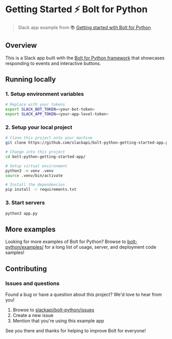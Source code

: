# Getting Started ⚡️ Bolt for Python
> Slack app example from 📚 [Getting started with Bolt for Python][1]

## Overview

This is a Slack app built with the [Bolt for Python framework][2] that showcases
responding to events and interactive buttons.

## Running locally

### 1. Setup environment variables

```zsh
# Replace with your tokens
export SLACK_BOT_TOKEN=<your-bot-token>
export SLACK_APP_TOKEN=<your-app-level-token>
```

### 2. Setup your local project

```zsh
# Clone this project onto your machine
git clone https://github.com/slackapi/bolt-python-getting-started-app.git

# Change into this project
cd bolt-python-getting-started-app/

# Setup virtual environment
python3 -m venv .venv
source .venv/bin/activate

# Install the dependencies
pip install -r requirements.txt
```

### 3. Start servers
```zsh
python3 app.py
```

## More examples

Looking for more examples of Bolt for Python? Browse to [bolt-python/examples/][5] for a long list of usage, server, and deployment code samples!

## Contributing

### Issues and questions

Found a bug or have a question about this project? We'd love to hear from you!

1. Browse to [slackapi/bolt-python/issues][4]
1. Create a new issue
1. Mention that you're using this example app

See you there and thanks for helping to improve Bolt for everyone!

[1]: https://slack.dev/bolt-python/tutorial/getting-started
[2]: https://slack.dev/bolt-python/
[3]: https://slack.dev/bolt-python/tutorial/getting-started#setting-up-events
[4]: https://github.com/slackapi/bolt-python/issues/new/choose
[5]: https://github.com/slackapi/bolt-python/tree/main/examples
